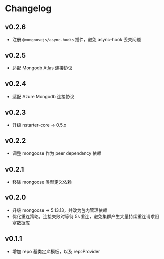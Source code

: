 # Changelog

## v0.2.6

* 注册 `@mongoosejs/async-hooks` 插件，避免 async-hook 丢失问题

## v0.2.5

* 适配 Mongodb Atlas 连接协议

## v0.2.4

* 适配 Azure Mongodb 连接协议

## v0.2.3

* 升级 nstarter-core -> 0.5.x

## v0.2.2

* 调整 mongoose 作为 peer dependency 依赖

## v0.2.1

* 移除 mongoose 类型定义依赖

## v0.2.0

* 升级 mongoose -> 5.13.13，并改为包内管理依赖
* 优化重连策略，连接失败时等待 5s 重连，避免集群产生大量持续重连请求阻塞数据库

## v0.1.1

* 增加 repo 基类定义模板，以及 repoProvider
